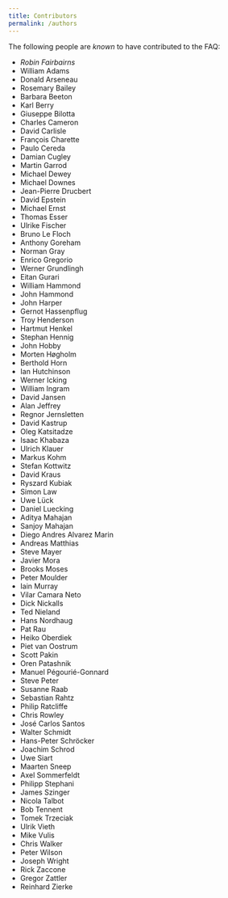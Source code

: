 ```yaml
---
title: Contributors
permalink: /authors
---
```


The following people are _known_ to have contributed to the FAQ:

- *Robin Fairbairns*
- William Adams
- Donald Arseneau
- Rosemary Bailey
- Barbara Beeton
- Karl Berry
- Giuseppe Bilotta
- Charles Cameron
- David Carlisle
- François Charette
- Paulo Cereda
- Damian Cugley
- Martin Garrod
- Michael Dewey
- Michael Downes
- Jean-Pierre Drucbert
- David Epstein
- Michael Ernst
- Thomas Esser
- Ulrike Fischer
- Bruno Le Floch
- Anthony Goreham
- Norman Gray
- Enrico Gregorio
- Werner Grundlingh
- Eitan Gurari
- William Hammond
- John Hammond
- John Harper
- Gernot Hassenpflug
- Troy Henderson
- Hartmut Henkel
- Stephan Hennig
- John Hobby
- Morten Høgholm
- Berthold Horn
- Ian Hutchinson
- Werner Icking
- William Ingram
- David Jansen
- Alan Jeffrey
- Regnor Jernsletten
- David Kastrup
- Oleg Katsitadze
- Isaac Khabaza
- Ulrich Klauer
- Markus Kohm
- Stefan Kottwitz
- David Kraus
- Ryszard Kubiak
- Simon Law
- Uwe Lück
- Daniel Luecking
- Aditya Mahajan
- Sanjoy Mahajan
- Diego Andres Alvarez Marin
- Andreas Matthias
- Steve Mayer
- Javier Mora
- Brooks Moses
- Peter Moulder
- Iain Murray
- Vilar Camara Neto
- Dick Nickalls
- Ted Nieland
- Hans Nordhaug
- Pat Rau
- Heiko Oberdiek
- Piet van Oostrum
- Scott Pakin
- Oren Patashnik
- Manuel Pégourié-Gonnard
- Steve Peter
- Susanne Raab
- Sebastian Rahtz
- Philip Ratcliffe
- Chris Rowley
- José Carlos Santos
- Walter Schmidt
- Hans-Peter Schröcker
- Joachim Schrod
- Uwe Siart
- Maarten Sneep
- Axel Sommerfeldt
- Philipp Stephani
- James Szinger
- Nicola Talbot
- Bob Tennent
- Tomek Trzeciak
- Ulrik Vieth
- Mike Vulis
- Chris Walker
- Peter Wilson
- Joseph Wright
- Rick Zaccone
- Gregor Zattler
- Reinhard Zierke
